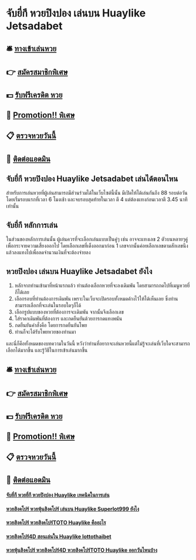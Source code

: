 # จับยี่กี หวยปิงปอง เล่นบน Huaylike Jetsadabet 

## 🛎 [ทางเข้าเล่นหวย](https://bit.ly/3qIf8F0)
## 👉 [สมัครสมาชิกพิเศษ](https://bit.ly/3qIf8F0)
## 💵 [รับฟรีเครดิต หวย](https://bit.ly/3UenNfY)
## 👑 [Promotion!! พิเศษ](https://bit.ly/3UenNfY)
## 📋 [ตรวจหวยวันนี้](https://bit.ly/3UenNfY)
## 📱 [ติดต่อแอดมิน](https://bit.ly/3UenNfY)

## จับยี่กี หวยปิงปอง Huaylike Jetsadabet เล่นได้ตอนไหน
สำหรับการเล่นหวยที่ผู้เล่นสามารถมีส่วนร่วมได้ในเว็บไซต์นี้นั้น มีเปิดให้ได้เล่นกันถึง 88 รอบต่อวัน โดยเริ่มรอบแรกที่เวลา 6 โมงเช้า และจบรอบสุดท้ายในเวลา ตี 4 แต่ต้องแทงก่อนเวลาตี 3.45 นาทีเท่านั้น 

## จับยี่กี หลักการเล่น
ในส่วนของหลักการเล่นนั้น ผู้เล่นควรที่จะเลือกเล่นแบบเป็นคู่ๆ เช่น อาจจะแทงเลข 2 ตัวบนหลายๆคู่ เพื่อกระจายความเสี่ยงออกไป โดยเลือกเลขที่เต็งออกมาก่อน 1 เลขจากนั้นค่อยเลือกเลขตามสักเลขนึง แล้วลงแทงไปเพื่อลดจำนวนเงินที่จะต้องจ่ายลง

## หวยปิงปอง เล่นบน Huaylike Jetsadabet ยังไง
1. หลักจากท่านเข้ามาที่หน้าแรกแล้ว ท่านต้องเลือกหวยที่จะลงเดิมพัน โดยสามารถกดไปที่เมนูหวยยี่กีได้เลย
2. เลือกรอบที่ท่านต้องการเดิมพัน เพราะในเว็บจะเปิดรอบทั้งหมดค้างไว้ให้ได้เห็นเลย ซึ่งท่านสามารถเลือกที่จะเล่นในรอบใดๆก็ได้
3. เลือกรูปแบบของหวยที่ต้องการจะเดิมพัน จากนั้นจึงเลือกเลข
4. ใส่ราคาเดิมพันที่ต้องการ และกดยืนยันด้วยการกดแทงพนัน
5. กดยืนยันคำสั่งคือ โดยการกดยืนยันโพย
6. ท่านก็จะได้รับโพยหวยของท่านมา

และนี่ก็คือทั้งหมดของบทความในวันนี้ หวังว่าท่านที่อยากจะเล่นหวยนี้แต่ไม่รู้จะเล่นที่เว็บใดจะสามารถเลือกได้มากขึ้น และรู้วิธีในการเข้าเล่นมากขึ้น

## 🛎 [ทางเข้าเล่นหวย](https://bit.ly/3qIf8F0)
## 👉 [สมัครสมาชิกพิเศษ](https://bit.ly/3qIf8F0)
## 💵 [รับฟรีเครดิต หวย](https://bit.ly/3UenNfY)
## 👑 [Promotion!! พิเศษ](https://bit.ly/3UenNfY)
## 📋 [ตรวจหวยวันนี้](https://bit.ly/3UenNfY)
## 📱 [ติดต่อแอดมิน](https://bit.ly/3UenNfY)

#### [จับยี่กี หวยยี่กี หวยปิงปอง Huaylike เทคนิคในการเล่น](https://atom.io/themes/จับยี่กี%20หวยยี่กี%20หวยปิงปอง%20Huaylike%20เทคนิคในการเล่น)
#### [หวยสิงคโปร์ หวยหุ้นสิงคโปร์ เล่นบน Huaylike Superlot999 ยังไง](https://atom.io/themes/หวยสิงคโปร์%20หวยหุ้นสิงคโปร์%20เล่นบน%20Huaylike%20Superlot999%20ยังไง)
#### [หวยสิงคโปร์ หวยสิงคโปร์TOTO Huaylike คืออะไร](https://atom.io/themes/หวยสิงคโปร์%20หวยสิงคโปร์TOTO%20Huaylike%20คืออะไร)
#### [หวยสิงคโปร์4D สอนเล่นใน Huaylike lottothaibet](https://atom.io/themes/หวยสิงคโปร์4D%20สอนเล่นใน%20Huaylike%20lottothaibet)
#### [หวยหุ้นสิงคโปร์ หวยสิงคโปร์4D หวยสิงคโปร์TOTO Huaylike ออกวันไหนบ้าง](https://atom.io/themes/หวยหุ้นสิงคโปร์%20หวยสิงคโปร์4D%20หวยสิงคโปร์TOTO%20Huaylike%20ออกวันไหนบ้าง)